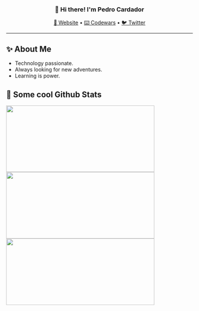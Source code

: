 <h3 align="center">👋 Hi there! I'm Pedro Cardador</h3>
<p align="center">
  <a href="#">🔨 Website</a> •
  <a href="https://www.codewars.com/users/__pcardas__">⌨️ Codewars</a> •
  <a href="https://twitter.com/__pcardas__">🐦 Twitter</a>
</p>

---

## ✨ About Me

- Technology passionate.
- Always looking for new adventures.
- Learning is power.

## 📓 Some cool Github Stats

<div>
  <a href="https://github.com/pcardas">
    <img width="400" height="180em" src="https://github-readme-stats.vercel.app/api?username=pcardas&show_icons=true&theme=dark&include_all_commits=true&count_private=true"/>
    <img width="400" height="180em" src="https://github-readme-stats.vercel.app/api/top-langs/?username=pcardas&layout=compact&langs_count=7&theme=dark"/>
    <img width="400" height="180em" src="https://github-readme-streak-stats.herokuapp.com?user=pcardas&theme=dark&hide_border=true">
  </a>
</div>
